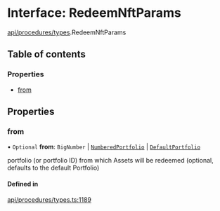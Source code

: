 # Interface: RedeemNftParams

[api/procedures/types](../wiki/api.procedures.types).RedeemNftParams

## Table of contents

### Properties

- [from](../wiki/api.procedures.types.RedeemNftParams#from)

## Properties

### from

• `Optional` **from**: `BigNumber` \| [`NumberedPortfolio`](../wiki/api.entities.NumberedPortfolio.NumberedPortfolio) \| [`DefaultPortfolio`](../wiki/api.entities.DefaultPortfolio.DefaultPortfolio)

portfolio (or portfolio ID) from which Assets will be redeemed (optional, defaults to the default Portfolio)

#### Defined in

[api/procedures/types.ts:1189](https://github.com/PolymeshAssociation/polymesh-sdk/blob/88db4a91/src/api/procedures/types.ts#L1189)
